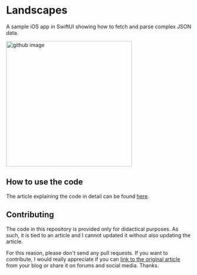# Landscapes
A sample iOS app in SwiftUI showing how to fetch and parse complex JSON data.

<img width="341" alt="github image" src="https://matteomanferdini.com/wp-content/uploads/2024/04/the-example-app-to-showcase-how-to-parse-json-in-a-swiftui-app-scaled.jpeg">

## How to use the code

The article explaining the code in detail can be found [here](https://matteomanferdini.com/swift-parse-json/).

## Contributing

The code in this repository is provided only for didactical purposes. As such, it is tied to an article and I cannot updated it without also updating the article.

For this reason, please don't send any pull requests. If you want to contribute, I would really appreciate if you can [link to the original article](https://matteomanferdini.com/swift-parse-json/) from your blog or share it on forums and social media. Thanks.
